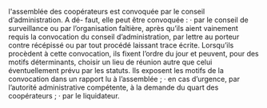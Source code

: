 l'assemblée des coopérateurs est convoquée par le conseil d’administration. A dé- faut, elle peut être convoquée :
· par le conseil de surveillance ou par l’organisation faîtière, après qu’ils aient vainement
requis la convocation du conseil d’administration, par lettre au porteur contre récépissé ou par tout procédé laissant trace écrite. Lorsqu’ils procèdent à cette convocation, ils fixent l’ordre du jour et peuvent, pour des motifs déterminants, choisir un lieu de réunion autre que celui éventuellement prévu par les statuts. Ils exposent les motifs de la convocation dans un rapport lu à l’assemblée ;
· en cas d’urgence, par l’autorité administrative compétente, à la demande du quart des
coopérateurs ;
· par le liquidateur.
